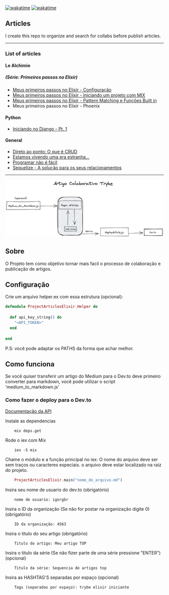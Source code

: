 [![wakatime](https://wakatime.com/badge/user/ae074563-da22-43df-b93c-58927224dea1/project/f854f409-af19-40b9-8776-9ea3ce8206b3.svg)](https://wakatime.com/badge/user/ae074563-da22-43df-b93c-58927224dea1/project/f854f409-af19-40b9-8776-9ea3ce8206b3) [![wakatime](https://wakatime.com/badge/github/igorgbr/articles.svg)](https://wakatime.com/badge/github/igorgbr/articles)

## Articles

I create this repo to organize and search for collabs before publish articles.

---

### List of articles

#### Le Alchimie

##### (Série: Primeiros passos no Elixir)

- [Meus primeiros passos no Elixir - Configuração](Elixir/PrimeirosPassos/configuracao.md)
- [Meus primeiros passos no Elixir - Iniciando um projeto com MIX](Elixir/PrimeirosPassos/conceitos_iniciais.md)
- [Meus primeiros passos no Elixir - Pattern Matching e Funções Built in](Elixir/PrimeirosPassos/pattern_mathing_built_in.md)
- Meus primeiros passos no Elixir - Phoenix

#### Python

- [Iniciando no Django - Pt. 1](Python/Iniciando_uma_aplicação_com_Django_Framework.md)

#### General
- [Direto ao ponto: O que é CRUD](/home/igor/projetos/project_articles_elixir/General/Direto_ao_ponto:_O_que_é_CRUD?.md)
- [Estamos vivendo uma era estranha...](General/Estamos_vivendo_uma_era_estranha….md)
- [Programar não é fácil](/home/igor/projetos/project_articles_elixir/General/Programar_não_é_fácil!.md)
- [Sequelize - A solução para os seus relacionamentos](General/Sequelize_—_A_solução_para_seus_relacionamentos!.md)

---
![estrutura](estrutura.png)

## Sobre
O Projeto tem como objetivo tornar mais facil o processo de colaboração e publicação de artigos.

## Configuração

Crie um arquivo helper.ex com essa estrutura (opcional):

```elixir
defmodule ProjectArticlesElixir.Helper do

  def api_key_string() do
    "<API_TOKEN>"
  end

end
```

P.S: você pode adaptar os PATHS da forma que achar melhor.

## Como funciona
Se você quiser transferir um artigo do Medium para o Dev.to deve primeiro converter para markdown, você pode utilizar o script 'medium_to_markdown.js'

<!-- ### Como converter um artigo do Medium para Markdown

É nescessário ter o Node instalado.

clone o repositorio
```Shell
    git clone git@github.com:igorgbr/articles.git
```

Instale as bibliotecas
```Shell
    mix deps.get
```

Rode o projeto no MIX
```Shell
    iex -S mix
``` -->

<!-- Será gerado no caminho escolhido um arquivo de nome igual ao titulo do artigo no formato MD. -->


### Como fazer o deploy para o Dev.to
[Documentação da API](https://developers.forem.com/api/#section/Authentication)

Instale as dependencias
```Shell
    mix deps.get
```
Rode o iex com Mix
```Shell
    iex -S mix
```

Chame o módulo e a função principal no iex:
O nome do arquivo deve ser sem traços ou caracteres especiais.
o arquivo deve estar localizado na raiz do projeto.

```elixir
    ProjectArticlesElixir.main("nome_do_arquivo.md")
```


Insira seu nome de usuario do dev.to (obrigatório)
```Shell
    nome de usuario: igorgbr
```

Insira o ID da organização (Se não for postar na organização digite 0) (obrigatório)
```Shell
    ID da organização: 4563
```

Insira o titulo do seu artigo (obrigatório)
```Shell
    Titulo do artigo: Meu artigo TOP
```

Insira o titulo da série (Se não fizer parte de uma série pressione "ENTER") (opcional)
```Shell
    Titulo da série: Sequencia de artigos top
```

Insira as HASHTAG'S separadas por espaço (opcional)
```Shell
    Tags (separadas por espaço): trybe elixir iniciante
```
